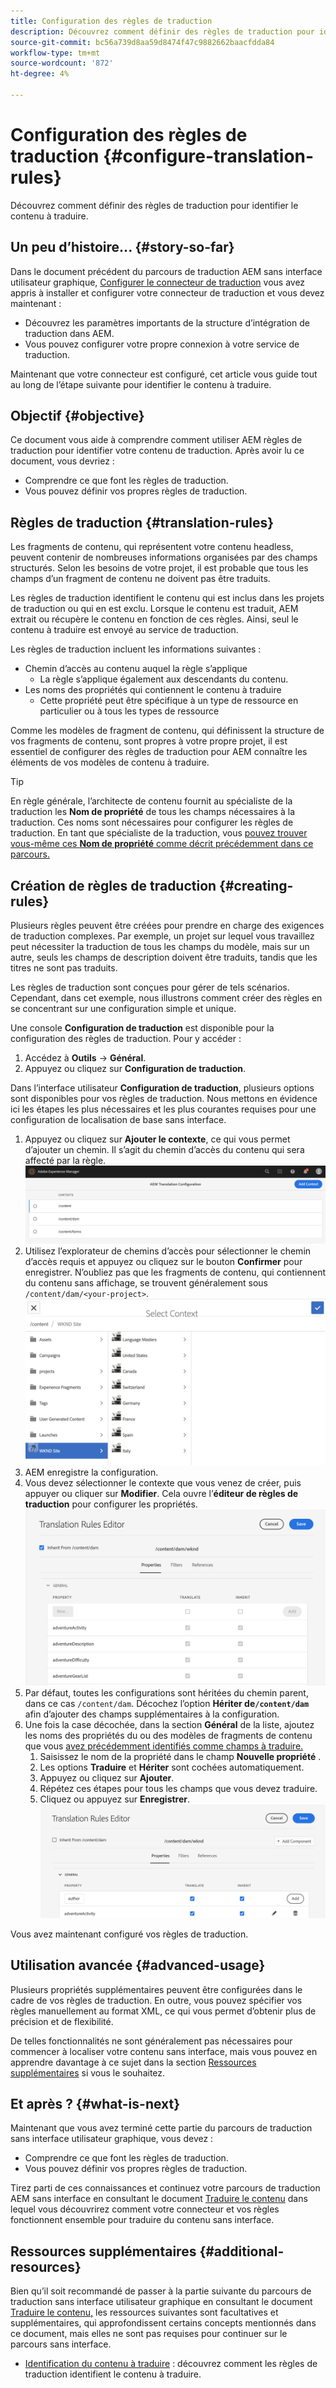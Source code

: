 ```yaml
---
title: Configuration des règles de traduction
description: Découvrez comment définir des règles de traduction pour identifier le contenu à traduire.
source-git-commit: bc56a739d8aa59d8474f47c9882662baacfdda84
workflow-type: tm+mt
source-wordcount: '872'
ht-degree: 4%

---
```


# Configuration des règles de traduction {#configure-translation-rules}

Découvrez comment définir des règles de traduction pour identifier le contenu à traduire.

## Un peu d’histoire...  {#story-so-far}

Dans le document précédent du parcours de traduction AEM sans interface utilisateur graphique, [Configurer le connecteur de traduction](configure-connector.md) vous avez appris à installer et configurer votre connecteur de traduction et vous devez maintenant :

* Découvrez les paramètres importants de la structure d’intégration de traduction dans AEM.
* Vous pouvez configurer votre propre connexion à votre service de traduction.

Maintenant que votre connecteur est configuré, cet article vous guide tout au long de l’étape suivante pour identifier le contenu à traduire.

## Objectif {#objective}

Ce document vous aide à comprendre comment utiliser AEM règles de traduction pour identifier votre contenu de traduction. Après avoir lu ce document, vous devriez :

* Comprendre ce que font les règles de traduction.
* Vous pouvez définir vos propres règles de traduction.

## Règles de traduction {#translation-rules}

Les fragments de contenu, qui représentent votre contenu headless, peuvent contenir de nombreuses informations organisées par des champs structurés. Selon les besoins de votre projet, il est probable que tous les champs d’un fragment de contenu ne doivent pas être traduits.

Les règles de traduction identifient le contenu qui est inclus dans les projets de traduction ou qui en est exclu. Lorsque le contenu est traduit, AEM extrait ou récupère le contenu en fonction de ces règles. Ainsi, seul le contenu à traduire est envoyé au service de traduction.

Les règles de traduction incluent les informations suivantes :

* Chemin d’accès au contenu auquel la règle s’applique
   * La règle s’applique également aux descendants du contenu.
* Les noms des propriétés qui contiennent le contenu à traduire
   * Cette propriété peut être spécifique à un type de ressource en particulier ou à tous les types de ressource

Comme les modèles de fragment de contenu, qui définissent la structure de vos fragments de contenu, sont propres à votre propre projet, il est essentiel de configurer des règles de traduction pour AEM connaître les éléments de vos modèles de contenu à traduire.

>[!TIP]
>
>En règle générale, l’architecte de contenu fournit au spécialiste de la traduction les **Nom de propriété** de tous les champs nécessaires à la traduction. Ces noms sont nécessaires pour configurer les règles de traduction. En tant que spécialiste de la traduction, vous [pouvez trouver vous-même ces **Nom de propriété** comme décrit précédemment dans ce parcours.](getting-started.md#content-modlels)

## Création de règles de traduction {#creating-rules}

Plusieurs règles peuvent être créées pour prendre en charge des exigences de traduction complexes. Par exemple, un projet sur lequel vous travaillez peut nécessiter la traduction de tous les champs du modèle, mais sur un autre, seuls les champs de description doivent être traduits, tandis que les titres ne sont pas traduits.

Les règles de traduction sont conçues pour gérer de tels scénarios. Cependant, dans cet exemple, nous illustrons comment créer des règles en se concentrant sur une configuration simple et unique.

Une console **Configuration de traduction** est disponible pour la configuration des règles de traduction. Pour y accéder :

1. Accédez à **Outils** -> **Général**.
1. Appuyez ou cliquez sur **Configuration de traduction**.

Dans l’interface utilisateur **Configuration de traduction**, plusieurs options sont disponibles pour vos règles de traduction. Nous mettons en évidence ici les étapes les plus nécessaires et les plus courantes requises pour une configuration de localisation de base sans interface.

1. Appuyez ou cliquez sur **Ajouter le contexte**, ce qui vous permet d’ajouter un chemin. Il s’agit du chemin d’accès du contenu qui sera affecté par la règle.
   ![Ajouter un contexte](assets/add-translation-context.png)
1. Utilisez l’explorateur de chemins d’accès pour sélectionner le chemin d’accès requis et appuyez ou cliquez sur le bouton **Confirmer** pour enregistrer. N’oubliez pas que les fragments de contenu, qui contiennent du contenu sans affichage, se trouvent généralement sous `/content/dam/<your-project>`.
   ![Sélectionner le chemin](assets/select-context.png)
1. AEM enregistre la configuration.
1. Vous devez sélectionner le contexte que vous venez de créer, puis appuyer ou cliquer sur **Modifier**. Cela ouvre l’**éditeur de règles de traduction** pour configurer les propriétés.
   ![Éditeur de règles de traduction](assets/translation-rules-editor.png)
1. Par défaut, toutes les configurations sont héritées du chemin parent, dans ce cas `/content/dam`. Décochez l’option **Hériter de`/content/dam`** afin d’ajouter des champs supplémentaires à la configuration.
1. Une fois la case décochée, dans la section **Général** de la liste, ajoutez les noms des propriétés du ou des modèles de fragments de contenu que vous [avez précédemment identifiés comme champs à traduire.](getting-started.md#content-models)
   1. Saisissez le nom de la propriété dans le champ **Nouvelle propriété** .
   1. Les options **Traduire** et **Hériter** sont cochées automatiquement.
   1. Appuyez ou cliquez sur **Ajouter**.
   1. Répétez ces étapes pour tous les champs que vous devez traduire.
   1. Cliquez ou appuyez sur **Enregistrer**.
      ![Ajouter une propriété](assets/add-property.png)

Vous avez maintenant configuré vos règles de traduction.

## Utilisation avancée {#advanced-usage}

Plusieurs propriétés supplémentaires peuvent être configurées dans le cadre de vos règles de traduction. En outre, vous pouvez spécifier vos règles manuellement au format XML, ce qui vous permet d’obtenir plus de précision et de flexibilité.

De telles fonctionnalités ne sont généralement pas nécessaires pour commencer à localiser votre contenu sans interface, mais vous pouvez en apprendre davantage à ce sujet dans la section [Ressources supplémentaires](#additional-resources) si vous le souhaitez.

## Et après ? {#what-is-next}

Maintenant que vous avez terminé cette partie du parcours de traduction sans interface utilisateur graphique, vous devez :

* Comprendre ce que font les règles de traduction.
* Vous pouvez définir vos propres règles de traduction.

Tirez parti de ces connaissances et continuez votre parcours de traduction AEM sans interface en consultant le document [Traduire le contenu](translate-content.md) dans lequel vous découvrirez comment votre connecteur et vos règles fonctionnent ensemble pour traduire du contenu sans interface.

## Ressources supplémentaires {#additional-resources}

Bien qu’il soit recommandé de passer à la partie suivante du parcours de traduction sans interface utilisateur graphique en consultant le document [Traduire le contenu,](translate-content.md) les ressources suivantes sont facultatives et supplémentaires, qui approfondissent certains concepts mentionnés dans ce document, mais elles ne sont pas requises pour continuer sur le parcours sans interface.

* [Identification du contenu à traduire](/help/sites-cloud/administering/translation/rules.md)  : découvrez comment les règles de traduction identifient le contenu à traduire.

